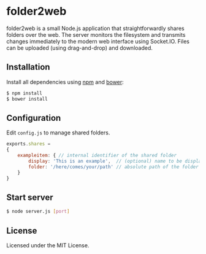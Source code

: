 folder2web
==========

folder2web is a small Node.js application that straightforwardly shares folders over the web. The server monitors the filesystem and transmits changes immediately to the modern web interface using Socket.IO. Files can be uploaded (using drag-and-drop) and downloaded.

## Installation

Install all dependencies using [npm](https://www.npmjs.org) and [bower](http://bower.io):

```sh
$ npm install
$ bower install
```

## Configuration

Edit `config.js` to manage shared folders.

```js
exports.shares = 
{
	exampleitem: { // internal identifier of the shared folder
		display: 'This is an example',  // (optional) name to be displayed in the web interface
		folder: '/here/comes/your/path' // absolute path of the folder
	}
}
```

## Start server

```sh
$ node server.js [port]
```

## License

Licensed under the MIT License.
